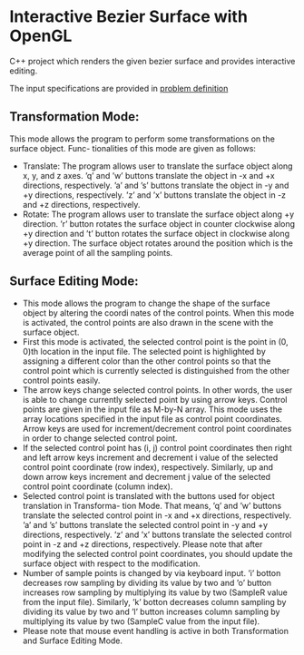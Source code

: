 <html>
<body>
<h1> Interactive Bezier Surface with OpenGL   </h1>

<p> C++ project which renders the given bezier surface and provides interactive editing. <br>

<p> The input specifications are provided in <a href="problem definition.pdf"> problem definition </a>  <br>



<h2> Transformation Mode:  </h2>
<p>This mode allows the program to perform some transformations on the surface object. Func-
tionalities of this mode are given as follows:<br>

<ul style="list-style-type:disc">
<li> Translate: The program allows user to translate the surface object along x, y, and z axes. ’q’
and ’w’ buttons translate the object in -x and +x directions, respectively. ’a’ and ’s’ buttons
translate the object in -y and +y directions, respectively. ’z’ and ’x’ buttons translate the object
in -z and +z directions, respectively. </li>
<li>Rotate: The program allows user to translate the surface object along +y direction. ’r’ button
rotates the surface object in counter clockwise along +y direction and ’t’ button rotates the
surface object in clockwise along +y direction. The surface object rotates around the position
which is the average point of all the sampling points. </li>
</ul>

<h2> Surface Editing Mode:  </h2>

<ul style="list-style-type:disc">
<li>This mode allows the program to change the shape of the surface object by altering the coordi
nates of the control points. When this mode is activated, the control points are also drawn in
the scene with the surface object. </li>
<li>First this mode is activated, the selected control point is the point in (0, 0)th location in the
input file. The selected point is highlighted by assigning a different color than the other control
points so that the control point which is currently selected is distinguished from the other control
points easily.</li>
<li>The arrow keys change selected control points. In other words, the user is able to change currently
selected point by using arrow keys. Control points are given in the input file as M-by-N array.
This mode uses the array locations specified in the input file as control point coordinates. Arrow
keys are used for increment/decrement control point coordinates in order to change selected
control point.</li>
<li>If the selected control point has (i, j) control point coordinates then right and left arrow keys
increment and decrement i value of the selected control point coordinate (row index), respectively.
Similarly, up and down arrow keys increment and decrement j value of the selected control point
coordinate (column index).</li>
<li>Selected control point is translated with the buttons used for object translation in Transforma-
tion Mode. That means, ’q’ and ’w’ buttons translate the selected control point in -x and +x
directions, respectively. ’a’ and ’s’ buttons translate the selected control point in -y and +y
directions, respectively. ’z’ and ’x’ buttons translate the selected control point in -z and +z
directions, respectively. Please note that after modifying the selected control point coordinates,
you should update the surface object with respect to the modification.</li>
<li>Number of sample points is changed by via keyboard input. ’i’ botton decreases row sampling
by dividing its value by two and ’o’ button increases row sampling by multiplying its value by
two (SampleR value from the input file). Similarly, ’k’ botton decreases column sampling by
dividing its value by two and ’l’ button increases column sampling by multiplying its value by
two (SampleC value from the input file).</li>
<li>Please note that mouse event handling is active in both Transformation and Surface Editing
Mode.</li>

</ul>

</html>
</body>